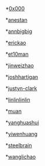 *[0x000]()

*[anestan]()

*[annbigbig]()

*[erickao]()

*[et10man]()

*[jinweizhao]()

*[joshhartigan]()

*[justyn-clark]()

*[linlinlinlin]()

*[muan](https://github.com/muan)

*[yanghuashui]()

*[yiwenhuang]()

*[steelbrain]()

*[wanglichao](https://github.com/0532)
